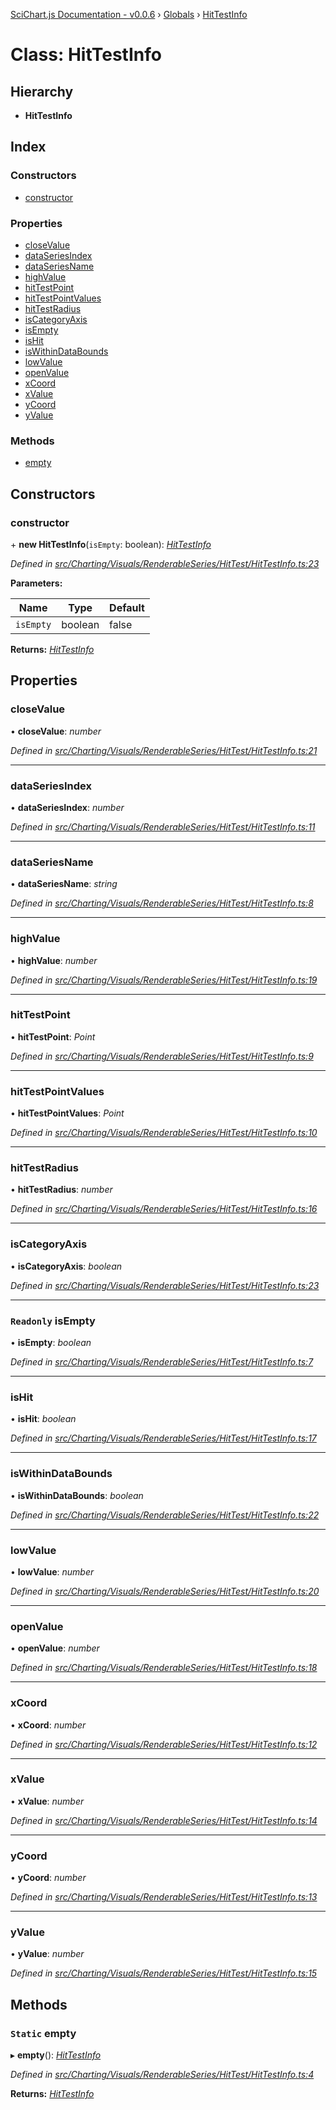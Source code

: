 [SciChart.js Documentation - v0.0.6](../README.md) › [Globals](../globals.md) › [HitTestInfo](hittestinfo.md)

# Class: HitTestInfo

## Hierarchy

* **HitTestInfo**

## Index

### Constructors

* [constructor](hittestinfo.md#constructor)

### Properties

* [closeValue](hittestinfo.md#closevalue)
* [dataSeriesIndex](hittestinfo.md#dataseriesindex)
* [dataSeriesName](hittestinfo.md#dataseriesname)
* [highValue](hittestinfo.md#highvalue)
* [hitTestPoint](hittestinfo.md#hittestpoint)
* [hitTestPointValues](hittestinfo.md#hittestpointvalues)
* [hitTestRadius](hittestinfo.md#hittestradius)
* [isCategoryAxis](hittestinfo.md#iscategoryaxis)
* [isEmpty](hittestinfo.md#readonly-isempty)
* [isHit](hittestinfo.md#ishit)
* [isWithinDataBounds](hittestinfo.md#iswithindatabounds)
* [lowValue](hittestinfo.md#lowvalue)
* [openValue](hittestinfo.md#openvalue)
* [xCoord](hittestinfo.md#xcoord)
* [xValue](hittestinfo.md#xvalue)
* [yCoord](hittestinfo.md#ycoord)
* [yValue](hittestinfo.md#yvalue)

### Methods

* [empty](hittestinfo.md#static-empty)

## Constructors

###  constructor

\+ **new HitTestInfo**(`isEmpty`: boolean): *[HitTestInfo](hittestinfo.md)*

*Defined in [src/Charting/Visuals/RenderableSeries/HitTest/HitTestInfo.ts:23](https://github.com/ABTSoftware/SciChart.Dev/blob/272ab7fc7f/Web/src/SciChart/src/Charting/Visuals/RenderableSeries/HitTest/HitTestInfo.ts#L23)*

**Parameters:**

Name | Type | Default |
------ | ------ | ------ |
`isEmpty` | boolean | false |

**Returns:** *[HitTestInfo](hittestinfo.md)*

## Properties

###  closeValue

• **closeValue**: *number*

*Defined in [src/Charting/Visuals/RenderableSeries/HitTest/HitTestInfo.ts:21](https://github.com/ABTSoftware/SciChart.Dev/blob/272ab7fc7f/Web/src/SciChart/src/Charting/Visuals/RenderableSeries/HitTest/HitTestInfo.ts#L21)*

___

###  dataSeriesIndex

• **dataSeriesIndex**: *number*

*Defined in [src/Charting/Visuals/RenderableSeries/HitTest/HitTestInfo.ts:11](https://github.com/ABTSoftware/SciChart.Dev/blob/272ab7fc7f/Web/src/SciChart/src/Charting/Visuals/RenderableSeries/HitTest/HitTestInfo.ts#L11)*

___

###  dataSeriesName

• **dataSeriesName**: *string*

*Defined in [src/Charting/Visuals/RenderableSeries/HitTest/HitTestInfo.ts:8](https://github.com/ABTSoftware/SciChart.Dev/blob/272ab7fc7f/Web/src/SciChart/src/Charting/Visuals/RenderableSeries/HitTest/HitTestInfo.ts#L8)*

___

###  highValue

• **highValue**: *number*

*Defined in [src/Charting/Visuals/RenderableSeries/HitTest/HitTestInfo.ts:19](https://github.com/ABTSoftware/SciChart.Dev/blob/272ab7fc7f/Web/src/SciChart/src/Charting/Visuals/RenderableSeries/HitTest/HitTestInfo.ts#L19)*

___

###  hitTestPoint

• **hitTestPoint**: *Point*

*Defined in [src/Charting/Visuals/RenderableSeries/HitTest/HitTestInfo.ts:9](https://github.com/ABTSoftware/SciChart.Dev/blob/272ab7fc7f/Web/src/SciChart/src/Charting/Visuals/RenderableSeries/HitTest/HitTestInfo.ts#L9)*

___

###  hitTestPointValues

• **hitTestPointValues**: *Point*

*Defined in [src/Charting/Visuals/RenderableSeries/HitTest/HitTestInfo.ts:10](https://github.com/ABTSoftware/SciChart.Dev/blob/272ab7fc7f/Web/src/SciChart/src/Charting/Visuals/RenderableSeries/HitTest/HitTestInfo.ts#L10)*

___

###  hitTestRadius

• **hitTestRadius**: *number*

*Defined in [src/Charting/Visuals/RenderableSeries/HitTest/HitTestInfo.ts:16](https://github.com/ABTSoftware/SciChart.Dev/blob/272ab7fc7f/Web/src/SciChart/src/Charting/Visuals/RenderableSeries/HitTest/HitTestInfo.ts#L16)*

___

###  isCategoryAxis

• **isCategoryAxis**: *boolean*

*Defined in [src/Charting/Visuals/RenderableSeries/HitTest/HitTestInfo.ts:23](https://github.com/ABTSoftware/SciChart.Dev/blob/272ab7fc7f/Web/src/SciChart/src/Charting/Visuals/RenderableSeries/HitTest/HitTestInfo.ts#L23)*

___

### `Readonly` isEmpty

• **isEmpty**: *boolean*

*Defined in [src/Charting/Visuals/RenderableSeries/HitTest/HitTestInfo.ts:7](https://github.com/ABTSoftware/SciChart.Dev/blob/272ab7fc7f/Web/src/SciChart/src/Charting/Visuals/RenderableSeries/HitTest/HitTestInfo.ts#L7)*

___

###  isHit

• **isHit**: *boolean*

*Defined in [src/Charting/Visuals/RenderableSeries/HitTest/HitTestInfo.ts:17](https://github.com/ABTSoftware/SciChart.Dev/blob/272ab7fc7f/Web/src/SciChart/src/Charting/Visuals/RenderableSeries/HitTest/HitTestInfo.ts#L17)*

___

###  isWithinDataBounds

• **isWithinDataBounds**: *boolean*

*Defined in [src/Charting/Visuals/RenderableSeries/HitTest/HitTestInfo.ts:22](https://github.com/ABTSoftware/SciChart.Dev/blob/272ab7fc7f/Web/src/SciChart/src/Charting/Visuals/RenderableSeries/HitTest/HitTestInfo.ts#L22)*

___

###  lowValue

• **lowValue**: *number*

*Defined in [src/Charting/Visuals/RenderableSeries/HitTest/HitTestInfo.ts:20](https://github.com/ABTSoftware/SciChart.Dev/blob/272ab7fc7f/Web/src/SciChart/src/Charting/Visuals/RenderableSeries/HitTest/HitTestInfo.ts#L20)*

___

###  openValue

• **openValue**: *number*

*Defined in [src/Charting/Visuals/RenderableSeries/HitTest/HitTestInfo.ts:18](https://github.com/ABTSoftware/SciChart.Dev/blob/272ab7fc7f/Web/src/SciChart/src/Charting/Visuals/RenderableSeries/HitTest/HitTestInfo.ts#L18)*

___

###  xCoord

• **xCoord**: *number*

*Defined in [src/Charting/Visuals/RenderableSeries/HitTest/HitTestInfo.ts:12](https://github.com/ABTSoftware/SciChart.Dev/blob/272ab7fc7f/Web/src/SciChart/src/Charting/Visuals/RenderableSeries/HitTest/HitTestInfo.ts#L12)*

___

###  xValue

• **xValue**: *number*

*Defined in [src/Charting/Visuals/RenderableSeries/HitTest/HitTestInfo.ts:14](https://github.com/ABTSoftware/SciChart.Dev/blob/272ab7fc7f/Web/src/SciChart/src/Charting/Visuals/RenderableSeries/HitTest/HitTestInfo.ts#L14)*

___

###  yCoord

• **yCoord**: *number*

*Defined in [src/Charting/Visuals/RenderableSeries/HitTest/HitTestInfo.ts:13](https://github.com/ABTSoftware/SciChart.Dev/blob/272ab7fc7f/Web/src/SciChart/src/Charting/Visuals/RenderableSeries/HitTest/HitTestInfo.ts#L13)*

___

###  yValue

• **yValue**: *number*

*Defined in [src/Charting/Visuals/RenderableSeries/HitTest/HitTestInfo.ts:15](https://github.com/ABTSoftware/SciChart.Dev/blob/272ab7fc7f/Web/src/SciChart/src/Charting/Visuals/RenderableSeries/HitTest/HitTestInfo.ts#L15)*

## Methods

### `Static` empty

▸ **empty**(): *[HitTestInfo](hittestinfo.md)*

*Defined in [src/Charting/Visuals/RenderableSeries/HitTest/HitTestInfo.ts:4](https://github.com/ABTSoftware/SciChart.Dev/blob/272ab7fc7f/Web/src/SciChart/src/Charting/Visuals/RenderableSeries/HitTest/HitTestInfo.ts#L4)*

**Returns:** *[HitTestInfo](hittestinfo.md)*
